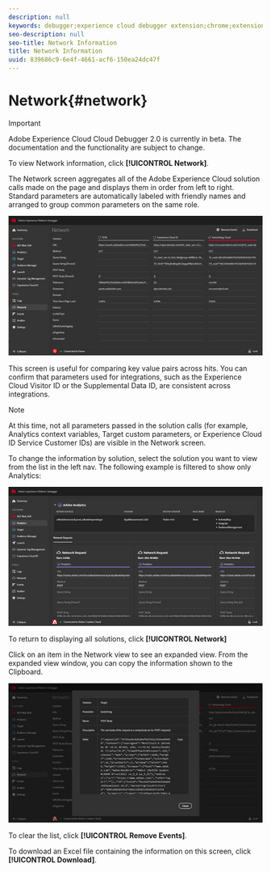 ```yaml
---
description: null
keywords: debugger;experience cloud debugger extension;chrome;extension;network;information
seo-description: null
seo-title: Network Information
title: Network Information
uuid: 839686c9-6e4f-4661-acf6-150ea24dc47f
---
```


# Network{#network}

>[!IMPORTANT]
>
>Adobe Experience Cloud Cloud Debugger 2.0 is currently in beta. The documentation and the functionality are subject to change. 

To view Network information, click **[!UICONTROL Network]**.

The Network screen aggregates all of the Adobe Experience Cloud solution calls made on the page and displays them in order from left to right. Standard parameters are automatically labeled with friendly names and arranged to group common parameters on the same role.

![](assets/network.jpg)

This screen is useful for comparing key value pairs across hits. You can confirm that parameters used for integrations, such as the Experience Cloud Visitor ID or the Supplemental Data ID, are consistent across integrations.

>[!NOTE]
>
>At this time, not all parameters passed in the solution calls (for example, Analytics context variables, Target custom parameters, or Experience Cloud ID Service Customer IDs) are visible in the Network screen.

To change the information by solution, select the solution you want to view from the list in the left nav. The following example is filtered to show only Analytics:

![](assets/network-analytics.jpg)

To return to displaying all solutions, click **[!UICONTROL Network]**

Click on an item in the Network view to see an expanded view. From the expanded view window, you can copy the information shown to the Clipboard.

![](assets/network-expand.jpg)

<!--Use the icon at the top of each column to copy the server call URL to your clipboard, where you can paste it into another document for reference or debugging purposes.

![](assets/copy.jpg)-->

To clear the list, click **[!UICONTROL Remove Events]**.

To download an Excel file containing the information on this screen, click **[!UICONTROL Download]**.